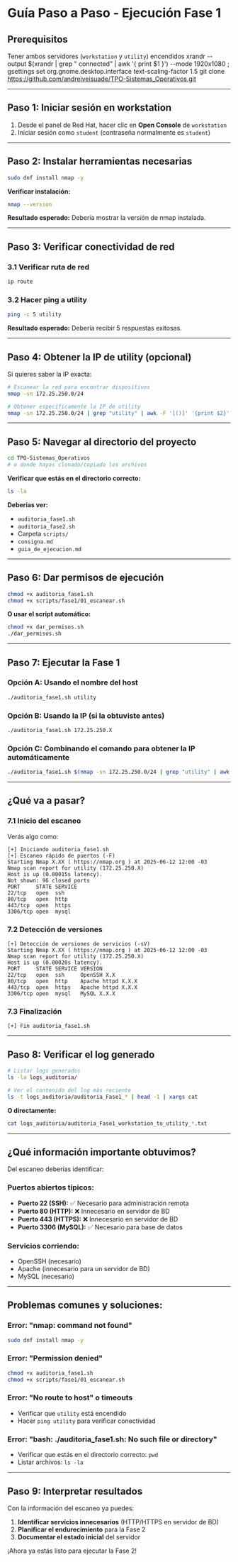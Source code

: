 
# Guía Paso a Paso - Ejecución Fase 1

## Prerequisitos
Tener ambos servidores (`workstation` y `utility`) encendidos
xrandr --output $(xrandr | grep " connected" | awk '{ print $1 }') --mode 1920x1080 ; gsettings set org.gnome.desktop.interface text-scaling-factor 1.5
git clone https://github.com/andreiveisuade/TPO-Sistemas_Operativos.git

---

## Paso 1: Iniciar sesión en workstation
1. Desde el panel de Red Hat, hacer clic en **Open Console** de `workstation`
2. Iniciar sesión como `student` (contraseña normalmente es `student`)

---

## Paso 2: Instalar herramientas necesarias
```bash
sudo dnf install nmap -y
```

**Verificar instalación:**
```bash
nmap --version
```

**Resultado esperado:** Debería mostrar la versión de nmap instalada.

---

## Paso 3: Verificar conectividad de red
### 3.1 Verificar ruta de red
```bash
ip route
```

### 3.2 Hacer ping a utility
```bash
ping -c 5 utility
```

**Resultado esperado:** Debería recibir 5 respuestas exitosas.

---

## Paso 4: Obtener la IP de utility (opcional)
Si quieres saber la IP exacta:

```bash
# Escanear la red para encontrar dispositivos
nmap -sn 172.25.250.0/24

# Obtener específicamente la IP de utility
nmap -sn 172.25.250.0/24 | grep "utility" | awk -F '[()]' '{print $2}'
```

---

## Paso 5: Navegar al directorio del proyecto
```bash
cd TPO-Sistemas_Operativos
# o donde hayas clonado/copiado los archivos
```

**Verificar que estás en el directorio correcto:**
```bash
ls -la
```

**Deberías ver:**
- `auditoria_fase1.sh`
- `auditoria_fase2.sh`
- Carpeta `scripts/`
- `consigna.md`
- `guia_de_ejecucion.md`

---

## Paso 6: Dar permisos de ejecución
```bash
chmod +x auditoria_fase1.sh
chmod +x scripts/fase1/01_escanear.sh
```

**O usar el script automático:**
```bash
chmod +x dar_permisos.sh
./dar_permisos.sh
```

---

## Paso 7: Ejecutar la Fase 1

### Opción A: Usando el nombre del host
```bash
./auditoria_fase1.sh utility
```

### Opción B: Usando la IP (si la obtuviste antes)
```bash
./auditoria_fase1.sh 172.25.250.X
```

### Opción C: Combinando el comando para obtener la IP automáticamente
```bash
./auditoria_fase1.sh $(nmap -sn 172.25.250.0/24 | grep "utility" | awk -F '[()]' '{print $2}')
```

---

## ¿Qué va a pasar?

### 7.1 Inicio del escaneo
Verás algo como:
```
[+] Iniciando auditoria_fase1.sh
[+] Escaneo rápido de puertos (-F)
Starting Nmap X.XX ( https://nmap.org ) at 2025-06-12 12:00 -03
Nmap scan report for utility (172.25.250.X)
Host is up (0.00015s latency).
Not shown: 96 closed ports
PORT     STATE SERVICE
22/tcp   open  ssh
80/tcp   open  http
443/tcp  open  https
3306/tcp open  mysql
```

### 7.2 Detección de versiones
```
[+] Detección de versiones de servicios (-sV)
Starting Nmap X.XX ( https://nmap.org ) at 2025-06-12 12:00 -03
Nmap scan report for utility (172.25.250.X)
Host is up (0.00020s latency).
PORT     STATE SERVICE VERSION
22/tcp   open  ssh     OpenSSH X.X
80/tcp   open  http    Apache httpd X.X.X
443/tcp  open  https   Apache httpd X.X.X
3306/tcp open  mysql   MySQL X.X.X
```

### 7.3 Finalización
```
[+] Fin auditoria_fase1.sh
```

---

## Paso 8: Verificar el log generado
```bash
# Listar logs generados
ls -la logs_auditoria/

# Ver el contenido del log más reciente
ls -t logs_auditoria/auditoria_Fase1_* | head -1 | xargs cat
```

**O directamente:**
```bash
cat logs_auditoria/auditoria_Fase1_workstation_to_utility_*.txt
```

---

## ¿Qué información importante obtuvimos?

Del escaneo deberías identificar:

### Puertos abiertos típicos:
- **Puerto 22 (SSH):** ✅ Necesario para administración remota
- **Puerto 80 (HTTP):** ❌ Innecesario en servidor de BD
- **Puerto 443 (HTTPS):** ❌ Innecesario en servidor de BD  
- **Puerto 3306 (MySQL):** ✅ Necesario para base de datos

### Servicios corriendo:
- OpenSSH (necesario)
- Apache (innecesario para un servidor de BD)
- MySQL (necesario)

---

## Problemas comunes y soluciones:

### Error: "nmap: command not found"
```bash
sudo dnf install nmap -y
```

### Error: "Permission denied"
```bash
chmod +x auditoria_fase1.sh
chmod +x scripts/fase1/01_escanear.sh
```

### Error: "No route to host" o timeouts
- Verificar que `utility` está encendido
- Hacer `ping utility` para verificar conectividad

### Error: "bash: ./auditoria_fase1.sh: No such file or directory"
- Verificar que estás en el directorio correcto: `pwd`
- Listar archivos: `ls -la`

---

## Paso 9: Interpretar resultados
Con la información del escaneo ya puedes:

1. **Identificar servicios innecesarios** (HTTP/HTTPS en servidor de BD)
2. **Planificar el endurecimiento** para la Fase 2
3. **Documentar el estado inicial** del servidor

¡Ahora ya estás listo para ejecutar la Fase 2!